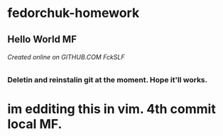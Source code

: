 # fedorchuk-homework
## Hello World MF
###### Created online on GITHUB.COM FckSLF
### Deletin and reinstalin git at the moment. Hope it'll works.
# im edditing this in vim. 4th commit local MF.
